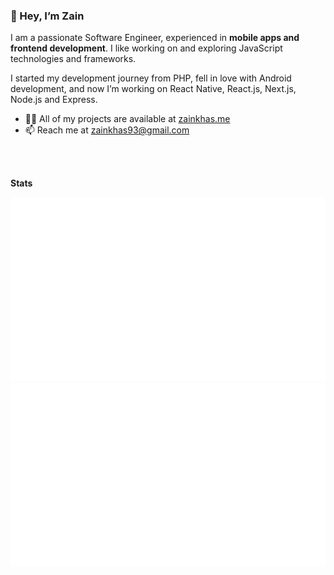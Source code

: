 
### 👋 Hey, I’m **Zain**
I am a passionate Software Engineer, experienced in **mobile apps and frontend development**. I like working on and exploring JavaScript technologies and frameworks.

I started my development journey from PHP, fell in love with Android development, and now I’m working on React Native, React.js, Next.js, Node.js and Express.



  
- 👨‍💻 All of my projects are available at [zainkhas.me](https://zainkhas.me)   
- 📫 Reach me at [zainkhas93@gmail.com](mailto:zainkhas93@gmail.com)

<br/>
<br/>

**Stats**
<br/>

 ![](https://raw.githubusercontent.com/zainkhas/github-stats/master/generated/overview.svg)  ![](https://raw.githubusercontent.com/zainkhas/github-stats/master/generated/languages.svg)
